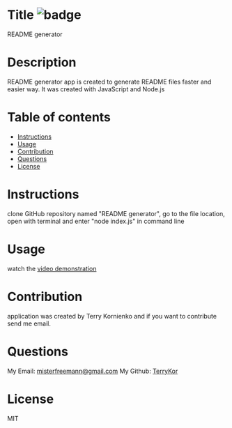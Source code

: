 
   # Title ![badge](https://img.shields.io/badge/license-MIT-blue)
   README generator
   
   # Description
   README generator app is created to generate README files faster and easier way. It was created with JavaScript and Node.js

    
   # Table of contents 


   * [Instructions](#instructions)
   * [Usage](#usage)
   * [Contribution](#contribution)
   * [Questions](#questions)
   * [License](#license)



   # Instructions 
   clone GitHub repository named "README generator", go to the file location, open with terminal and enter "node index.js" in command line

   # Usage
   watch the [video demonstration](https://drive.google.com/file/d/1RVbfptx5mykHHV_aFr3FtDeXjQDcQBT1/view)

   # Contribution
   application was created by Terry Kornienko and if you want to contribute send me email.

   # Questions
   My Email: 
   [misterfreemann@gmail.com](mailto:misterfreemann@gmail.com)
   My Github:
   [TerryKor](https://github.com/TerryKor)
   
   # License
   MIT

   
